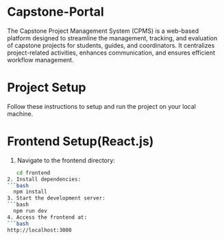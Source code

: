 # Capstone-Portal
The Capstone Project Management System (CPMS) is a web-based platform designed to streamline the management, tracking, and evaluation of capstone projects for students, guides, and coordinators. It centralizes project-related activities, enhances communication, and ensures efficient workflow management.

# Project Setup
Follow these instructions to setup and run the project on your local machine.

# Frontend Setup(React.js)
1. Navigate to the frontend directory:
 ```bash
    cd frontend
2. Install dependencies:
```bash
   npm install
3. Start the development server:
```bash
   npm run dev
4. Access the frontend at:
```bash
 http://localhost:3000



